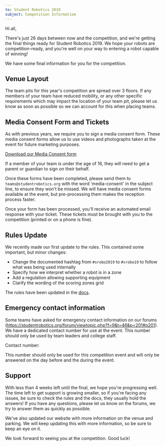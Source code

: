 ```yaml
---
to: Student Robotics 2019
subject: Competition Informatiom
---
```


Hi all,

There's just 26 days between now and the competition, and we're getting the final things ready for Student Robotics 2019. We hope your robots are competition-ready, and you're well on your way to entering a robot capable of winning!

We have some final information for you for the competition.

## Venue Layout

The team pits for this year's competition are spread over 3 floors. If any members of your team have reduced mobility, or any other specific requirements which may impact the location of your team pit, please let us know as soon as possible so we can account for this when placing teams.

## Media Consent Form and Tickets

As with previous years, we require you to sign a media consent form. These media consent forms allow us to use videos and photographs taken at the event for future marketing purposes.

[Download our Media Consent form]()

If a member of your team is under the age of 16, they will need to get a parent or guardian to sign on their behalf.

Once these forms have been completed, please send them to `teams@studentrobotics.org` with the word 'media-consent' in the subject line, to ensure they won't be missed. We will have media consent forms available at the event, but pre-processing them makes the reception process faster.

Once your form has been processed, you'll receive an automated email response with your ticket. These tickets must be brought with you to the competition (printed or on a phone is fine).

## Rules Update

We recently made our first update to the rules. This contained some important, but minor changes:

- Change the documented hashtag from `#srobo2019` to `#srobo19` to follow what was being used internally
- Specify how we interpret whether a robot is in a zone
- Add a regulation allowing supporting equipment
- Clarify the wording of the scoring zones grid

The rules have been updated in the [docs](https://studentrobotics.org/docs/rules/).

## Emergency contact information

Some teams have asked for emergency contact information on our forums (https://studentrobotics.org/forum/viewtopic.php?f=9&t=46&p=201#p201). We have a dedicated contact number for use at the event. This number should only be used by team leaders and college staff.

Contact number: <number>

This number should only be used for this competition event and will only be answered on the day before and the during the event.

## Support

With less than 4 weeks left until the final, we hope you're progressing well. The time left to get support is growing smaller, so if you're facing any issues, be sure to check the rules and the docs, they usually hold the answers! If you have any questions, please let us know on the forums, we try to answer them as quickly as possible.

We've also updated our website with more information on the venue and parking. We will keep updating this with more information, so be sure to keep an eye on it.

We look forward to seeing you at the competition. Good luck!
